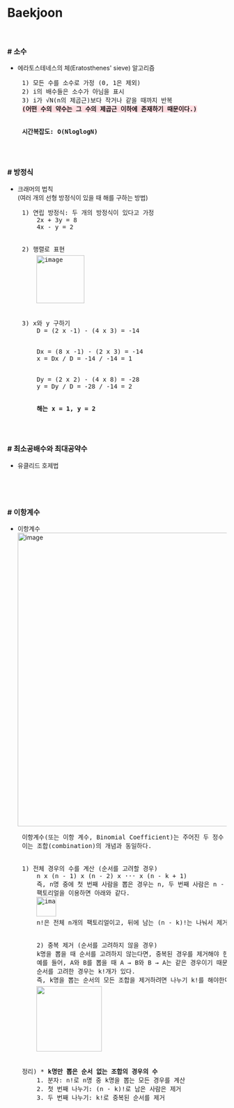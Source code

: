 # Baekjoon

<br>
<h3># 소수</h3>
<ul>
    <li>에라토스테네스의 체(Eratosthenes' sieve) 알고리즘</li>
</ul>
<pre>
    1) 모든 수를 소수로 가정 (0, 1은 제외)
    2) i의 배수들은 소수가 아님을 표시
    3) i가 √N(n의 제곱근)보다 작거나 같을 때까지 반복
    <span style='background-color:#ffdce0'><strong>(어떤 수의 약수는 그 수의 제곱근 이하에 존재하기 때문이다.)</strong></span>
    <br>
    <span><strong>시간복잡도: O(NloglogN)</strong></span>
</pre>
<br>
<br>
<h3># 방정식</h3>
<ul>
    <li>크래머의 법칙</li>
    <span>(여러 개의 선형 방정식이 있을 때 해를 구하는 방법)</span>
</ul>
<pre>
    1) 연립 방정식: 두 개의 방정식이 있다고 가정
        2x + 3y = 8
        4x - y = 2
    <br>
    2) 행렬로 표현
        <img style="margin-top:5px;" width="110px" alt="image" src="https://github.com/user-attachments/assets/aa3639ea-d2a7-4473-9708-9fa2b51aeeb4" />
    <br>
    3) x와 y 구하기
        D = (2 x -1) - (4 x 3) = -14
        <br>
        Dx = (8 x -1) - (2 x 3) = -14
        x = Dx / D = -14 / -14 = 1
        <br>
        Dy = (2 x 2) - (4 x 8) = -28
        y = Dy / D = -28 / -14 = 2
        <br>
        <strong>해는 x = 1, y = 2</strong>
</pre>
<br>
<br>
<h3># 최소공배수와 최대공약수</h3>
<ul>
    <li>유클리드 호제법</li>
    <span></span>
</ul>
<pre>
</pre>
<br>
<br>
<h3># 이항계수</h3>
<ul>
    <li>이항계수</li>
    <span><img width="674" alt="image" src="https://github.com/user-attachments/assets/5d06afa8-275b-48d5-912b-1c7e8aa05323" /></span>
</ul>
<pre>
    이항계수(또는 이항 계수, Binomial Coefficient)는 주어진 두 정수 n과 k에 대해, n개의 항목 중에서 k개를 선택하는 방법의 수를 나타낸다.
    이는 조합(combination)의 개념과 동일하다.
    <br>
    1) 전체 경우의 수를 계산 (순서를 고려할 경우)
        n x (n - 1) x (n - 2) x ··· x (n - k + 1)
        즉, n명 중에 첫 번째 사람을 뽑은 경우는 n, 두 번째 사람은 n - 1, ... 이런 식으로 경우가 줄어들게 된다.
        팩토리얼을 이용하면 아래와 같다.
        <span><img width="45px" alt="image" src="https://github.com/user-attachments/assets/0181d328-a177-41ca-a274-f5ece685fd0b" /></span>
        n!은 전체 n개의 팩토리얼이고, 뒤에 남는 (n - k)!는 나눠서 제거한 것이다.
    <br>
        2) 중복 제거 (순서를 고려하지 않을 경우)
        k명을 뽑을 때 순서를 고려하지 않는다면, 중복된 경우를 제거해야 한다.
        예를 들어, A와 B를 뽑을 때 A → B와 B → A는 같은 경우이기 때문이다.
        순서를 고려한 경우는 k!개가 있다.
        즉, k명을 뽑는 순서의 모든 조합을 제거하려면 나누기 k!를 해야한다.
        <img style="margin-top:5px" width="150" src="https://github.com/user-attachments/assets/c92aabec-3fbc-4714-bb2d-5526e12b1d98" />
    <br>
    정리) * <strong>k명만 뽑은 순서 없는 조합의 경우의 수</strong>
        1. 분자: n!로 n명 중 k명을 뽑는 모든 경우를 계산
        2. 첫 번째 나누기: (n - k)!로 남은 사람은 제거
        3. 두 번째 나누기: k!로 중복된 순서를 제거
</pre>
